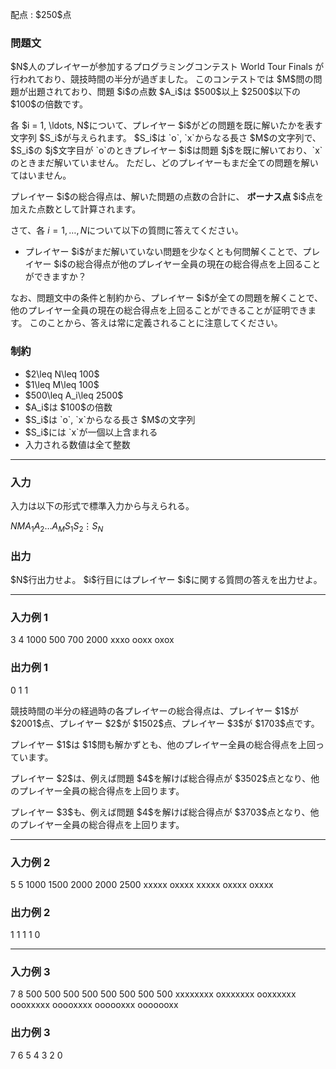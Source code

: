 
<div>

<span>

<span>

<p>
配点 : $250$点
</p>

<div>

<section>

### **問題文**

<p>
$N$人のプレイヤーが参加するプログラミングコンテスト World Tour Finals が行われており、競技時間の半分が過ぎました。
このコンテストでは $M$問の問題が出題されており、問題 $i$の点数 $A_i$は $500$以上 $2500$以下の $100$の倍数です。
</p>

<p>
各 $i = 1, \ldots, N$について、プレイヤー $i$がどの問題を既に解いたかを表す文字列 $S_i$が与えられます。
$S_i$は `o`, `x`からなる長さ $M$の文字列で、$S_i$の $j$文字目が `o`のときプレイヤー $i$は問題 $j$を既に解いており、`x`のときまだ解いていません。
ただし、どのプレイヤーもまだ全ての問題を解いてはいません。
</p>

<p>
プレイヤー $i$の総合得点は、解いた問題の点数の合計に、
<strong>
ボーナス点
</strong>
$i$点を加えた点数として計算されます。

さて、各 $i = 1, \ldots, N$について以下の質問に答えてください。
</p>

<ul>

<li>
プレイヤー $i$がまだ解いていない問題を少なくとも何問解くことで、プレイヤー $i$の総合得点が他のプレイヤー全員の現在の総合得点を上回ることができますか？
</li>

</ul>

<p>
なお、問題文中の条件と制約から、プレイヤー $i$が全ての問題を解くことで、他のプレイヤー全員の現在の総合得点を上回ることができることが証明できます。
このことから、答えは常に定義されることに注意してください。
</p>

</section>

</div>

<div>

<section>

### **制約**

<ul>

<li>
$2\leq N\leq 100$
</li>

<li>
$1\leq M\leq 100$
</li>

<li>
$500\leq A_i\leq 2500$
</li>

<li>
$A_i$は $100$の倍数
</li>

<li>
$S_i$は `o`, `x`からなる長さ $M$の文字列
</li>

<li>
$S_i$には `x`が一個以上含まれる
</li>

<li>
入力される数値は全て整数
</li>

</ul>

</section>

</div>

---

<div>

<div>

<section>

### **入力**

<p>
入力は以下の形式で標準入力から与えられる。
</p>

<div>

$N$$M$$A_1$$A_2$$\ldots$$A_M$$S_1$$S_2$$\vdots$$S_N$
</div>

</section>

</div>

<div>

<section>

### **出力**

<p>
$N$行出力せよ。 $i$行目にはプレイヤー $i$に関する質問の答えを出力せよ。
</p>

</section>

</div>

</div>

---

<div>

<section>

### **入力例 1**

<div>

3 4
1000 500 700 2000
xxxo
ooxx
oxox

</div>

</section>

</div>

<div>

<section>

### **出力例 1**

<div>

0
1
1

</div>

<p>
競技時間の半分の経過時の各プレイヤーの総合得点は、プレイヤー $1$が $2001$点、プレイヤー $2$が $1502$点、プレイヤー $3$が $1703$点です。
</p>

<p>
プレイヤー $1$は $1$問も解かずとも、他のプレイヤー全員の総合得点を上回っています。
</p>

<p>
プレイヤー $2$は、例えば問題 $4$を解けば総合得点が $3502$点となり、他のプレイヤー全員の総合得点を上回ります。
</p>

<p>
プレイヤー $3$も、例えば問題 $4$を解けば総合得点が $3703$点となり、他のプレイヤー全員の総合得点を上回ります。
</p>

</section>

</div>

---

<div>

<section>

### **入力例 2**

<div>

5 5
1000 1500 2000 2000 2500
xxxxx
oxxxx
xxxxx
oxxxx
oxxxx

</div>

</section>

</div>

<div>

<section>

### **出力例 2**

<div>

1
1
1
1
0

</div>

</section>

</div>

---

<div>

<section>

### **入力例 3**

<div>

7 8
500 500 500 500 500 500 500 500
xxxxxxxx
oxxxxxxx
ooxxxxxx
oooxxxxx
ooooxxxx
oooooxxx
ooooooxx

</div>

</section>

</div>

<div>

<section>

### **出力例 3**

<div>

7
6
5
4
3
2
0

</div>

</section>

</div>

</span>

</span>

</div>
